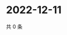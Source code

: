 # 2022-12-11

共 0 条

<!-- BEGIN WEIBO -->
<!-- 最后更新时间 Sun Dec 11 2022 18:14:36 GMT+0800 (China Standard Time) -->

<!-- END WEIBO -->
